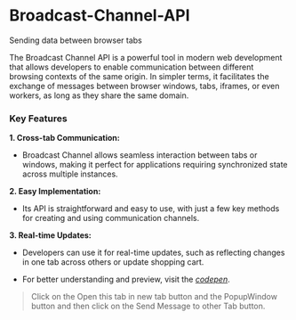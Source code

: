 # Broadcast-Channel-API
Sending data between browser tabs

The Broadcast Channel API is a powerful tool in modern web development that allows developers to enable communication between different browsing contexts of the same origin. In simpler terms, it facilitates the exchange of messages between browser windows, tabs, iframes, or even workers, as long as they share the same domain.

### Key Features ### 

**1. Cross-tab Communication:** 
- Broadcast Channel allows seamless interaction between tabs or windows, making it perfect for applications requiring synchronized state across multiple instances.

**2.  Easy Implementation:** 
- Its API is straightforward and easy to use, with just a few key methods for creating and using communication channels.

**3.  Real-time Updates:** 
- Developers can use it for real-time updates, such as reflecting changes in one tab across others or update shopping cart.


* For better understanding and preview, visit the *[codepen](https://codepen.io/pooyanshabani/pen/vEYdNOr)*. <br>
> Click on the Open this tab in new tab button and the PopupWindow button and then click on the Send Message to other Tab button.
